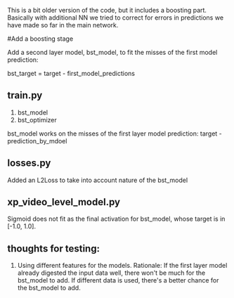 This is a bit older version of the code, but it includes a boosting part. Basically with additional NN we tried to correct for errors in predictions we have made so far in the main network.

#Add a boosting stage

Add a second layer model, bst_model, to fit the misses of the first model prediction:

 bst_target =  target - first_model_predictions

## train.py 
1. bst_model
2. bst_optimizer

bst_model works on the misses of the first layer model prediction:
   target - prediction_by_mdoel

## losses.py
Added an L2Loss to take into account nature of the bst_model 

## xp_video_level_model.py 
Sigmoid does not fit as the final activation for bst_model, whose target is in [-1.0, 1.0].

## thoughts for testing:
1. Using different features for the models. Rationale: If the first layer model already digested the input data well, there won't be much for the bst_model to add. If different data is used, there's a better chance for the bst_model to add.
